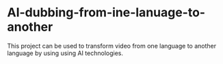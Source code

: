 # AI-dubbing-from-ine-lanuage-to-another
This project can be used to transform video from one language to another language by using using AI technologies.
